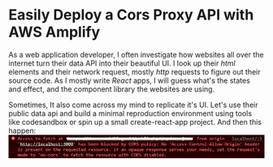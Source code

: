 # Easily Deploy a Cors Proxy API with AWS Amplify

As a web application developer, I often investigate how websites all over the internet turn their data API into their beautiful UI.
I look up their _html_ elements and their network request, mostly _http_ requests to figure out their source code. 
As I mostly write _React_ apps, I will guess what's the states and effect, and the component library the websites are using.

Sometimes, It also come across my mind to replicate it's UI. 
Let's use their public data api and build a minimal reproduction environment using tools like codesandbox or spin up a small create-react-app project.
And then this happen:
![cors error](./image.png)